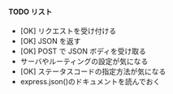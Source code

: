 #### TODO リスト

- [OK] リクエストを受け付ける
- [OK] JSON を返す
- [OK] POST で JSON ボディを受け取る
- サーバやルーティングの設定が気になる
- [OK] ステータスコードの指定方法が気になる
- express.json()のドキュメントを読んでおく
